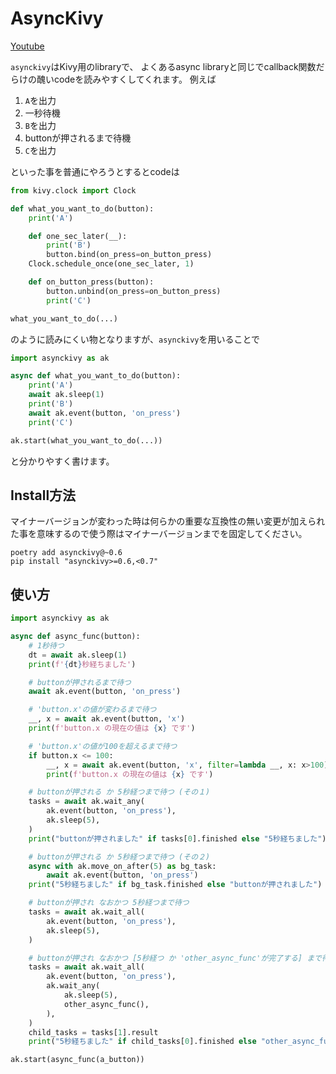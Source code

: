 # AsyncKivy

[Youtube](https://www.youtube.com/playlist?list=PLNdhqAjzeEGjTpmvNck4Uykps8s9LmRTJ)

`asynckivy`はKivy用のlibraryで、
よくあるasync libraryと同じでcallback関数だらけの醜いcodeを読みやすくしてくれます。
例えば

1. `A`を出力
1. 一秒待機
1. `B`を出力
1. buttonが押されるまで待機
1. `C`を出力

といった事を普通にやろうとするとcodeは

```python
from kivy.clock import Clock

def what_you_want_to_do(button):
    print('A')

    def one_sec_later(__):
        print('B')
        button.bind(on_press=on_button_press)
    Clock.schedule_once(one_sec_later, 1)

    def on_button_press(button):
        button.unbind(on_press=on_button_press)
        print('C')

what_you_want_to_do(...)
```

のように読みにくい物となりますが、`asynckivy`を用いることで

```python
import asynckivy as ak

async def what_you_want_to_do(button):
    print('A')
    await ak.sleep(1)
    print('B')
    await ak.event(button, 'on_press')
    print('C')

ak.start(what_you_want_to_do(...))
```

と分かりやすく書けます。

## Install方法

マイナーバージョンが変わった時は何らかの重要な互換性の無い変更が加えられた事を意味するので使う際はマイナーバージョンまでを固定してください。

```text
poetry add asynckivy@~0.6
pip install "asynckivy>=0.6,<0.7"
```

## 使い方

```python
import asynckivy as ak

async def async_func(button):
    # 1秒待つ
    dt = await ak.sleep(1)
    print(f'{dt}秒経ちました')

    # buttonが押されるまで待つ
    await ak.event(button, 'on_press')

    # 'button.x'の値が変わるまで待つ
    __, x = await ak.event(button, 'x')
    print(f'button.x の現在の値は {x} です')

    # 'button.x'の値が100を超えるまで待つ
    if button.x <= 100:
        __, x = await ak.event(button, 'x', filter=lambda __, x: x>100)
        print(f'button.x の現在の値は {x} です')

    # buttonが押される か 5秒経つまで待つ (その１)
    tasks = await ak.wait_any(
        ak.event(button, 'on_press'),
        ak.sleep(5),
    )
    print("buttonが押されました" if tasks[0].finished else "5秒経ちました")

    # buttonが押される か 5秒経つまで待つ (その２)
    async with ak.move_on_after(5) as bg_task:
        await ak.event(button, 'on_press')
    print("5秒経ちました" if bg_task.finished else "buttonが押されました")

    # buttonが押され なおかつ 5秒経つまで待つ
    tasks = await ak.wait_all(
        ak.event(button, 'on_press'),
        ak.sleep(5),
    )

    # buttonが押され なおかつ [5秒経つ か 'other_async_func'が完了する] まで待つ
    tasks = await ak.wait_all(
        ak.event(button, 'on_press'),
        ak.wait_any(
            ak.sleep(5),
            other_async_func(),
        ),
    )
    child_tasks = tasks[1].result
    print("5秒経ちました" if child_tasks[0].finished else "other_async_funcが完了しました")

ak.start(async_func(a_button))
```
